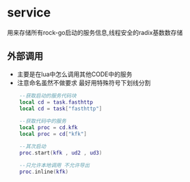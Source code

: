 # service
用来存储所有rock-go启动的服务信息,线程安全的radix基数数存储 

## 外部调用
- 主要是在lua中怎么调用其他CODE中的服务
- 注意命名虽然不做要求 最好用特殊符号下划线分割
```lua
    --获取启动的服务代码块
    local cd = task.fasthttp 
    local cd = task["fasthttp"]
    
    --获取代码中的服务
    local proc = cd.kfk
    local proc = cd["kfk"]

    --其次启动
    proc.start(kfk , ud2 , ud3)

    --只允许本地调用 不允许导出
    proc.inline(kfk)
```